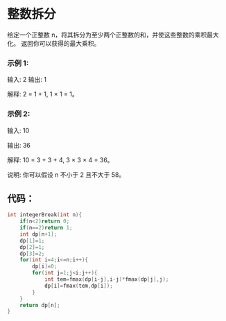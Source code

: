 # 整数拆分
给定一个正整数 n，将其拆分为至少两个正整数的和，并使这些整数的乘积最大化。 返回你可以获得的最大乘积。
### 示例 1:
输入: 2
输出: 1

解释: 2 = 1 + 1, 1 × 1 = 1。

### 示例 2:
输入: 10

输出: 36

解释: 10 = 3 + 3 + 4, 3 × 3 × 4 = 36。

说明: 你可以假设 n 不小于 2 且不大于 58。
## 代码：
```c
int integerBreak(int n){
    if(n<2)return 0;
    if(n==2)return 1;
    int dp[n+1];
    dp[1]=1;
    dp[2]=1;
    dp[3]=2;
    for(int i=4;i<=n;i++){
        dp[i]=0;
        for(int j=1;j<i;j++){
            int tem=fmax(dp[i-j],i-j)*fmax(dp[j],j);
            dp[i]=fmax(tem,dp[i]);
        }
    }
    return dp[n];
}
```
